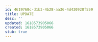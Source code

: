 ```yaml
---
id: 4619760c-d1b3-4b28-aa36-4d430928f559
title: UPDATE
desc: ''
updated: 1618573905066
created: 1618573905066
stub: true
---
```


